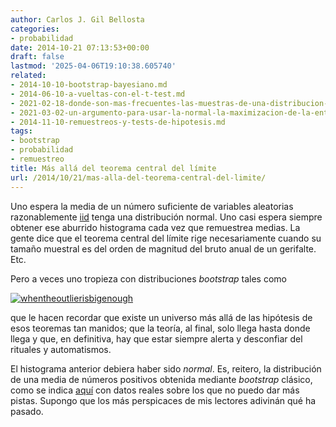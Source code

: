 ```yaml
---
author: Carlos J. Gil Bellosta
categories:
- probabilidad
date: 2014-10-21 07:13:53+00:00
draft: false
lastmod: '2025-04-06T19:10:38.605740'
related:
- 2014-10-10-bootstrap-bayesiano.md
- 2014-06-10-a-vueltas-con-el-t-test.md
- 2021-02-18-donde-son-mas-frecuentes-las-muestras-de-una-distribucion-en-dimensiones-altas.md
- 2021-03-02-un-argumento-para-usar-la-normal-la-maximizacion-de-la-entropia.md
- 2014-11-10-remuestreos-y-tests-de-hipotesis.md
tags:
- bootstrap
- probabilidad
- remuestreo
title: Más allá del teorema central del límite
url: /2014/10/21/mas-alla-del-teorema-central-del-limite/
---
```


Uno espera la media de un número suficiente de variables aleatorias razonablemente [iid](http://en.wikipedia.org/wiki/Independent_and_identically_distributed_random_variables) tenga una distribución normal. Uno casi espera siempre obtener ese aburrido histograma cada vez que remuestrea medias. La gente dice que el teorema central del límite rige necesariamente cuando su tamaño muestral es del orden de magnitud del bruto anual de un gerifalte. Etc.

Pero a veces uno tropieza con distribuciones _bootstrap_ tales como

[![whentheoutlierisbigenough](/wp-uploads/2014/10/whentheoutlierisbigenough.png#center)
](/wp-uploads/2014/10/whentheoutlierisbigenough.png#center)

que le hacen recordar que existe un universo más allá de las hipótesis de esos teoremas tan manidos; que la teoría, al final, solo llega hasta donde llega y que, en definitiva, hay que estar siempre alerta y desconfiar del rituales y automatismos.

El histograma anterior debiera haber sido _normal_. Es, reitero, la distribución de una media de números positivos obtenida mediante _bootstrap_ clásico, como se indica [aquí](http://www.datanalytics.com/2014/10/10/bootstrap-bayesiano/) con datos reales sobre los que no puedo dar más pistas. Supongo que los más perspicaces de mis lectores adivinán qué ha pasado.